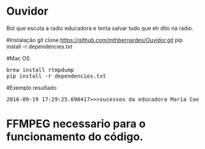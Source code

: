 # Ouvidor
Bot que escuta a radio educadora e tenta salvar tudo que eh dito na rádio.

#Instalação
git clone https://github.com/mthbernardes/Ouvidor.git
pip install -r dependencies.txt

#Mac OS
<pre>
brew install rtmpdump
pip install -r dependencies.txt
</pre>

#Exemplo resultado
<pre>2016-09-19 17:29:25.690417>>>sucessos da educadora Maria Coelho Aguiar</pre>
<h1><b>FFMPEG necessario para o funcionamento do código.</b></h1>
